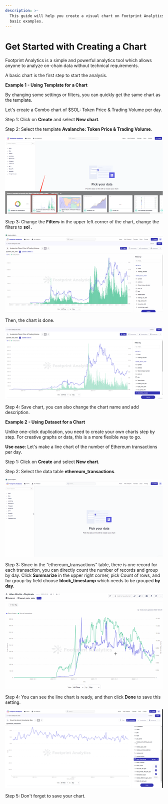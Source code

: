 ```yaml
---
description: >-
  This guide will help you create a visual chart on Footprint Analytics with 2
  basic examples.
---
```


# Get Started with Creating a Chart

Footprint Analytics is a simple and powerful analytics tool which allows anyone to analyze on-chain data without technical requirements.

A basic chart is the first step to start the analysis.



**Example 1 - Using Template for a Chart**

By changing some settings or filters, you can quickly get the same chart as the template.

Let's create a Combo chart of $SOL: Token Price & Trading Volume per day.

Step 1: Click on **Create** and select **New chart**.

Step 2: Select the template **Avalanche: Token Price & Trading Volume**.

![](<../../.gitbook/assets/0 (1) (1) (1) (1)>)

Step 3: Change the **Filters** in the upper left corner of the chart, change the filters to **sol** .

![](<../../.gitbook/assets/2 (2) (1)>)

Then, the chart is done.

![](<../../.gitbook/assets/3 (2) (1)>)

Step 4: Save chart, you can also change the chart name and add description.

**Example 2 - Using Dataset for a Chart**

Unlike one-click duplication, you need to create your own charts step by step. For creative graphs or data, this is a more flexible way to go.

**Use case**: Let's make a line chart of the number of Ethereum transactions per day.

Step 1: Click on **Create** and select **New chart**.

Step 2: Select the data table **ethereum\_transactions**.

![](../../.gitbook/assets/4)

Step 3: Since in the “ethereum\_transactions” table, there is one record for each transaction, you can directly count the number of records and group by day. Click **Summarize** in the upper right corner, pick Count of rows, and for group-by field choose **block\_timestamp** which needs to be grouped **by day**.

![](<../../.gitbook/assets/5 (1) (1) (1)>)

Step 4: You can see the line chart is ready, and then click **Done** to save this setting.

![](../../.gitbook/assets/6)

Step 5: Don't forget to save your chart.
